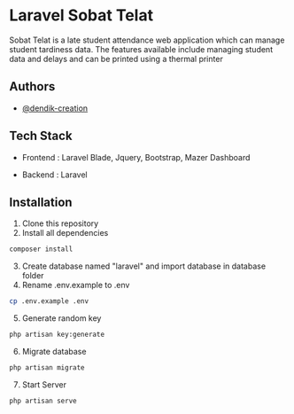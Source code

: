 
# Laravel Sobat Telat

Sobat Telat is a late student attendance web application which can manage student tardiness data. The features available include managing student data and delays and can be printed using a thermal printer

## Authors

- [@dendik-creation](https://www.github.com/dendik-creation)


## Tech Stack

- Frontend : Laravel Blade, Jquery, Bootstrap, Mazer Dashboard
* Backend : Laravel

## Installation


1. Clone this repository
2. Install all dependencies
```bash
composer install
```
3. Create database named "laravel" and import database in database folder
4. Rename .env.example to .env
```bash
cp .env.example .env
```
5. Generate random key
```bash
php artisan key:generate
```
6. Migrate database
```bash
php artisan migrate
```
7. Start Server
```bash
php artisan serve
```

    
